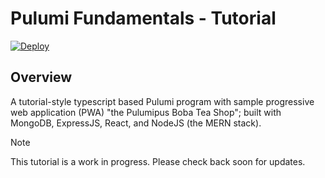 # Pulumi Fundamentals - Tutorial

[![Deploy](https://get.pulumi.com/new/button.svg)](https://app.pulumi.com/new?template=https://github.com/mohammadzainabbas/pulumi-labs/tree/main/tutorial-pulumi-fundamentals)

## Overview

A tutorial-style typescript based Pulumi program with sample progressive web application (PWA) "the Pulumipus Boba Tea Shop"; built with MongoDB, ExpressJS, React, and NodeJS (the MERN stack).

> [!NOTE]
> This tutorial is a work in progress. Please check back soon for updates.
